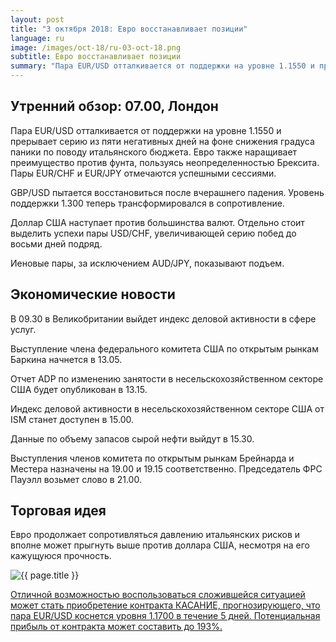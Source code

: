 ```yaml
---
layout: post
title: "3 октября 2018: Евро восстанавливает позиции"
language: ru
image: /images/oct-18/ru-03-oct-18.png
subtitle: Евро восстанавливает позиции
summary: "Пара EUR/USD отталкивается от поддержки на уровне 1.1550 и прерывает серию из пяти негативных дней на фоне снижения градуса паники по поводу итальянского бюджета"
---
```

## Утренний обзор: 07.00, Лондон
 
Пара EUR/USD отталкивается от поддержки на уровне 1.1550 и прерывает серию из пяти негативных дней на фоне снижения градуса паники по поводу итальянского бюджета. Евро также наращивает преимущество против фунта, пользуясь неопределенностью Брексита. Пары EUR/CHF и EUR/JPY отмечаются успешными сессиями.

GBP/USD пытается восстановиться после вчерашнего падения. Уровень поддержки 1.300 теперь трансформировался в сопротивление.

Доллар США наступает против большинства валют. Отдельно стоит выделить успехи пары USD/CHF, увеличивающей серию побед до восьми дней подряд.

Иеновые пары, за исключением AUD/JPY, показывают подъем.
 
## Экономические новости
 
В 09.30 в Великобритании выйдет индекс деловой активности в сфере услуг.

Выступление члена федерального комитета США по открытым рынкам Баркина начнется в 13.05.

Отчет ADP по изменению занятости в несельскохозяйственном секторе США будет опубликован в 13.15.

Индекс деловой активности в несельскохозяйственном секторе США от ISM станет доступен в 15.00.

Данные по объему запасов сырой нефти выйдут в 15.30.

Выступления членов комитета по открытым рынкам Брейнарда и Местера назначены на 19.00 и 19.15 соответственно. Председатель ФРС Пауэлл возьмет слово в 21.00.
 
## Торговая идея
 
Евро продолжает сопротивляться давлению итальянских рисков и вполне может прыгнуть выше против доллара США, несмотря на его кажущуюся прочность.

<img src="{{ site.url }}/images/oct-18/ru-03-oct-18.png" alt="{{ page.title }}"  title="{{ page.title }}">

<a href="%LINK%%?currency=USD&market=forex&underlying=frxEURUSD&formname=touchnotouch&duration_amount=5&duration_units=d&amount=10&amount_type=stake&expiry_type=duration&barrier=1.1700" target="_blank" rel="noopener noreferrer nofollow">Отличной возможностью воспользоваться сложившейся ситуацией может стать приобретение контракта КАСАНИЕ, прогнозирующего, что пара EUR/USD коснется уровня 1.1700 в течение 5 дней. Потенциальная прибыль от контракта может составить до 193%.</a>
